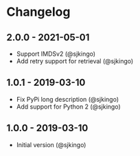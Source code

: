 # Changelog

## 2.0.0 - 2021-05-01

* Support IMDSv2 (@sjkingo)
* Add retry support for retrieval (@sjkingo)
## 1.0.1 - 2019-03-10

* Fix PyPi long description (@sjkingo)
* Add support for Python 2 (@sjkingo)

## 1.0.0 - 2019-03-10

* Initial version (@sjkingo)
